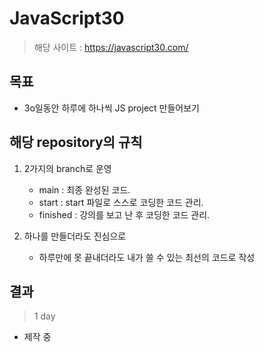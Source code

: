 # JavaScript30

> 해당 사이트 : https://javascript30.com/

## 목표

- 3o일동안 하루에 하나씩 JS project 만들어보기

## 해당 repository의 규칙

1. 2가지의 branch로 운영

   - main : 최종 완성된 코드.
   - start : start 파일로 스스로 코딩한 코드 관리.
   - finished : 강의를 보고 난 후 코딩한 코드 관리.

2. 하나를 만들더라도 진심으로
   - 하루만에 못 끝내더라도 내가 쓸 수 있는 최선의 코드로 작성

## 결과

> 1 day

- 제작 중

